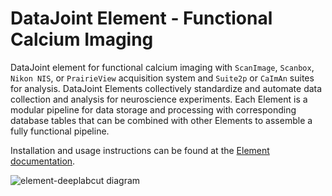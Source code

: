 # DataJoint Element - Functional Calcium Imaging

DataJoint element for functional calcium imaging with `ScanImage`, `Scanbox`,
`Nikon NIS`, or `PrairieView` acquisition system and `Suite2p` or `CaImAn` suites
for analysis. DataJoint Elements collectively standardize and automate data collection
and analysis for neuroscience experiments. Each Element is a modular pipeline for data
storage and processing with corresponding database tables that can be combined with
other Elements to assemble a fully functional pipeline.

Installation and usage instructions can be found at the
[Element documentation](https://datajoint.com/docs/elements/element-calcium-imaging).

![element-deeplabcut diagram](https://raw.githubusercontent.com/datajoint/element-calcium-imaging/main/images/attached_calcium_imaging_element.svg)